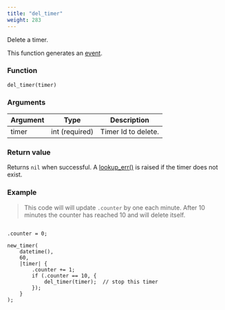 ```yaml
---
title: "del_timer"
weight: 283
---
```


Delete a timer.

This function generates an [event](../../overview/events).

### Function

`del_timer(timer)`

### Arguments

Argument | Type | Description
-------- | ---- | -----------
timer | int (required) | Timer Id to delete.

### Return value

Returns `nil` when successful. A [lookup_err()](../../errors/lookup_err) is raised if the timer does not exist.

### Example

> This code will will update `.counter` by one each minute.
> After 10 minutes the counter has reached 10 and will delete itself.

```thingsdb,should_pass

.counter = 0;

new_timer(
    datetime(),
    60,
    |timer| {
        .counter += 1;
        if (.counter == 10, {
            del_timer(timer);  // stop this timer
        });
    }
);

```
